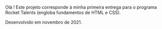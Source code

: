Olá ! Este projeto corresponde à minha primeira entrega para o programa Rocket Talents (engloba fundamentos de HTML e CSS).

Desenvolvido em novembro de 2021.
